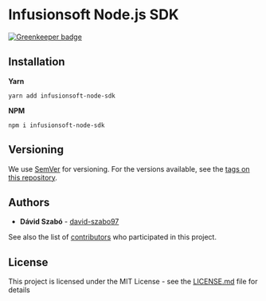 Infusionsoft Node.js SDK
=========

[![Greenkeeper badge](https://badges.greenkeeper.io/david-szabo97/Infusionsoft-Node-SDK.svg)](https://greenkeeper.io/)

## Installation

**Yarn**

`yarn add infusionsoft-node-sdk`

**NPM**

`npm i infusionsoft-node-sdk`

## Versioning

We use [SemVer](http://semver.org/) for versioning. For the versions available, see the [tags on this repository](https://github.com/david-szabo97/Infusionsoft-Node-SDK/tags).

## Authors

* **Dávid Szabó** - [david-szabo97](https://github.com/david-szabo97)

See also the list of [contributors](https://github.com/david-szabo97/Infusionsoft-Node-SDK/contributors) who participated in this project.

## License

This project is licensed under the MIT License - see the [LICENSE.md](LICENSE.md) file for details
